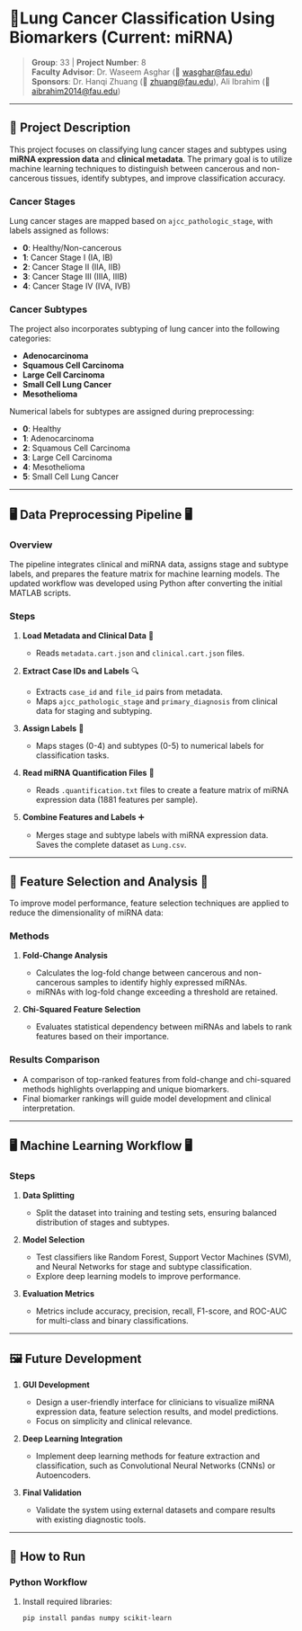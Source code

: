 # 🧬Lung Cancer Classification Using Biomarkers (Current: miRNA)

> **Group**: 33 | **Project Number**: 8  
> **Faculty Advisor**: Dr. Waseem Asghar (📧 wasghar@fau.edu)  
> **Sponsors**: Dr. Hanqi Zhuang (📧 zhuang@fau.edu), Ali Ibrahim (📧 aibrahim2014@fau.edu)  

---

## 📜 Project Description
This project focuses on classifying lung cancer stages and subtypes using **miRNA expression data** and **clinical metadata**. The primary goal is to utilize machine learning techniques to distinguish between cancerous and non-cancerous tissues, identify subtypes, and improve classification accuracy. 

### **Cancer Stages**
Lung cancer stages are mapped based on `ajcc_pathologic_stage`, with labels assigned as follows:
- **0**: Healthy/Non-cancerous
- **1**: Cancer Stage I (IA, IB)
- **2**: Cancer Stage II (IIA, IIB)
- **3**: Cancer Stage III (IIIA, IIIB)
- **4**: Cancer Stage IV (IVA, IVB)

### **Cancer Subtypes**
The project also incorporates subtyping of lung cancer into the following categories:
- **Adenocarcinoma**
- **Squamous Cell Carcinoma**
- **Large Cell Carcinoma**
- **Small Cell Lung Cancer**
- **Mesothelioma**

Numerical labels for subtypes are assigned during preprocessing:
- **0**: Healthy
- **1**: Adenocarcinoma
- **2**: Squamous Cell Carcinoma
- **3**: Large Cell Carcinoma
- **4**: Mesothelioma
- **5**: Small Cell Lung Cancer

---

## 🖥️ Data Preprocessing Pipeline 🖥️
### Overview
The pipeline integrates clinical and miRNA data, assigns stage and subtype labels, and prepares the feature matrix for machine learning models. The updated workflow was developed using Python after converting the initial MATLAB scripts.

### Steps
1. **Load Metadata and Clinical Data** 📂  
   - Reads `metadata.cart.json` and `clinical.cart.json` files.

2. **Extract Case IDs and Labels** 🔍  
   - Extracts `case_id` and `file_id` pairs from metadata.  
   - Maps `ajcc_pathologic_stage` and `primary_diagnosis` from clinical data for staging and subtyping.

3. **Assign Labels** 🔢  
   - Maps stages (0-4) and subtypes (0-5) to numerical labels for classification tasks.

4. **Read miRNA Quantification Files** 🧬  
   - Reads `.quantification.txt` files to create a feature matrix of miRNA expression data (1881 features per sample).

5. **Combine Features and Labels** ➕  
   - Merges stage and subtype labels with miRNA expression data. Saves the complete dataset as `Lung.csv`.

---

## 📓 Feature Selection and Analysis 📓
To improve model performance, feature selection techniques are applied to reduce the dimensionality of miRNA data:

### Methods
1. **Fold-Change Analysis**  
   - Calculates the log-fold change between cancerous and non-cancerous samples to identify highly expressed miRNAs.  
   - miRNAs with log-fold change exceeding a threshold are retained.

2. **Chi-Squared Feature Selection**  
   - Evaluates statistical dependency between miRNAs and labels to rank features based on their importance.  

### Results Comparison
- A comparison of top-ranked features from fold-change and chi-squared methods highlights overlapping and unique biomarkers.  
- Final biomarker rankings will guide model development and clinical interpretation.

---

## 🖥️ Machine Learning Workflow 🖥️
### Steps
1. **Data Splitting**  
   - Split the dataset into training and testing sets, ensuring balanced distribution of stages and subtypes.

2. **Model Selection**  
   - Test classifiers like Random Forest, Support Vector Machines (SVM), and Neural Networks for stage and subtype classification.  
   - Explore deep learning models to improve performance.

3. **Evaluation Metrics**  
   - Metrics include accuracy, precision, recall, F1-score, and ROC-AUC for multi-class and binary classifications.

---

## 🖼️ Future Development
1. **GUI Development**  
   - Design a user-friendly interface for clinicians to visualize miRNA expression data, feature selection results, and model predictions.  
   - Focus on simplicity and clinical relevance.  

2. **Deep Learning Integration**  
   - Implement deep learning methods for feature extraction and classification, such as Convolutional Neural Networks (CNNs) or Autoencoders.

3. **Final Validation**  
   - Validate the system using external datasets and compare results with existing diagnostic tools.

---

## 🚀 How to Run

### Python Workflow
1. Install required libraries:
   ```bash
   pip install pandas numpy scikit-learn
